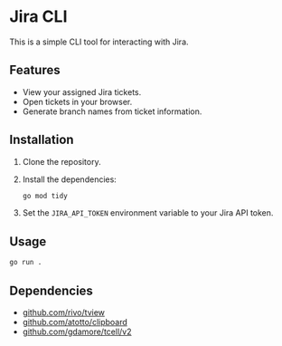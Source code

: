 # Jira CLI

This is a simple CLI tool for interacting with Jira.

## Features

*   View your assigned Jira tickets.
*   Open tickets in your browser.
*   Generate branch names from ticket information.

## Installation

1.  Clone the repository.
2.  Install the dependencies:

    ```bash
    go mod tidy
    ```

3.  Set the `JIRA_API_TOKEN` environment variable to your Jira API token.

## Usage

```bash
go run .
```

## Dependencies

*   [github.com/rivo/tview](https://github.com/rivo/tview)
*   [github.com/atotto/clipboard](https://github.com/atotto/clipboard)
*   [github.com/gdamore/tcell/v2](https://github.com/gdamore/tcell/v2)